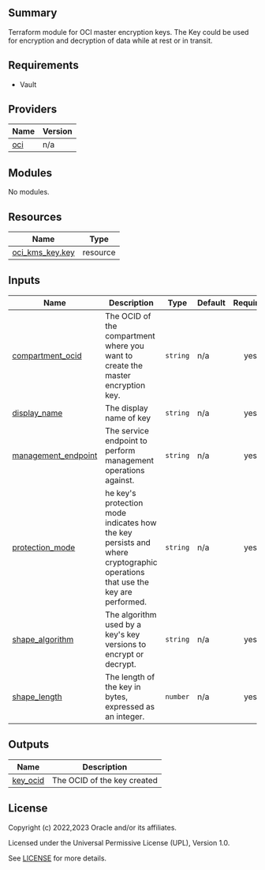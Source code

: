## Summary
Terraform module for OCI master encryption keys.
The Key could be used for encryption and decryption of data while at rest or in transit.

## Requirements

* Vault

## Providers

| Name | Version |
|------|---------|
| <a name="provider_oci"></a> [oci](#provider\_oci) | n/a |

## Modules

No modules.

## Resources

| Name | Type |
|------|------|
| [oci_kms_key.key](https://registry.terraform.io/providers/oracle/oci/latest/docs/resources/kms_key) | resource |

## Inputs

| Name | Description | Type | Default | Required |
|------|-------------|------|---------|:--------:|
| <a name="input_compartment_ocid"></a> [compartment\_ocid](#input\_compartment\_ocid) | The OCID of the compartment where you want to create the master encryption key. | `string` | n/a | yes |
| <a name="input_display_name"></a> [display\_name](#input\_display\_name) | The display name of key | `string` | n/a | yes |
| <a name="input_management_endpoint"></a> [management\_endpoint](#input\_management\_endpoint) | The service endpoint to perform management operations against. | `string` | n/a | yes |
| <a name="input_protection_mode"></a> [protection\_mode](#input\_protection\_mode) | he key's protection mode indicates how the key persists and where cryptographic operations that use the key are performed. | `string` | n/a | yes |
| <a name="input_shape_algorithm"></a> [shape\_algorithm](#input\_shape\_algorithm) | The algorithm used by a key's key versions to encrypt or decrypt. | `string` | n/a | yes |
| <a name="input_shape_length"></a> [shape\_length](#input\_shape\_length) | The length of the key in bytes, expressed as an integer. | `number` | n/a | yes |

## Outputs

| Name | Description |
|------|-------------|
| <a name="output_key_ocid"></a> [key\_ocid](#output\_key\_ocid) | The OCID of the key created |

## License

Copyright (c) 2022,2023 Oracle and/or its affiliates.

Licensed under the Universal Permissive License (UPL), Version 1.0.

See [LICENSE](./LICENSE) for more details.